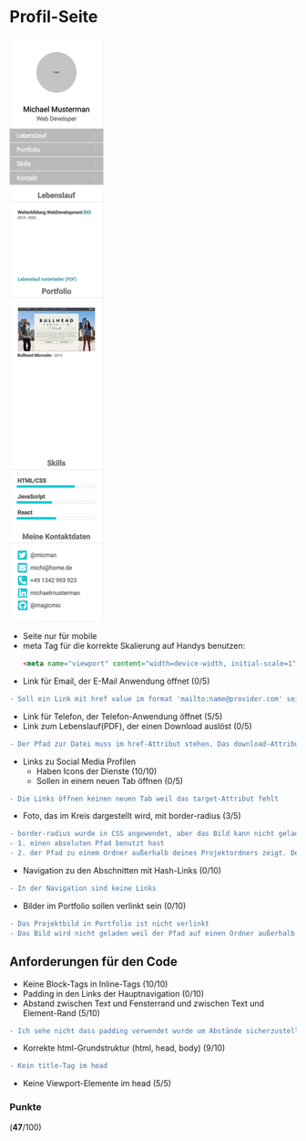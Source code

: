 # Profil-Seite

![layout](drafts/page.png "Portfolio Seite")

- Seite nur für mobile
- meta Tag für die korrekte Skalierung auf Handys benutzen:
  ```html
  <meta name="viewport" content="width=device-width, initial-scale=1">
  ```
- Link für Email, der E-Mail Anwendung öffnet (0/5)
```diff
- Soll ein Link mit href value im format 'mailto:name@provider.com' sein
```
- Link für Telefon, der Telefon-Anwendung öffnet (5/5)
- Link zum Lebenslauf(PDF), der einen Download auslöst (0/5)
```diff
- Der Pfad zur Datei muss im href-Attribut stehen. Das download-Attribut ist vorhanden, es braucht aber keinen Wert.
```
- Links zu Social Media Profilen
  - Haben Icons der Dienste (10/10)
  - Sollen in einem neuen Tab öffnen (0/5)
```diff
- Die Links öffnen keinen neuen Tab weil das target-Attribut fehlt
```
  
- Foto, das im Kreis dargestellt wird, mit border-radius (3/5)
```diff
- border-radius wurde in CSS angewendet, aber das Bild kann nicht geladen werden weil du
- 1. einen absoluten Pfad benutzt hast
- 2. der Pfad zu einem Ordner außerhalb deines Projektordners zeigt. Deshalb wurde das Bild beim Push nicht mit übertragen.
```
- Navigation zu den Abschnitten mit Hash-Links (0/10)
```diff
- In der Navigation sind keine Links
```
- Bilder im Portfolio sollen verlinkt sein (0/10)
```diff
- Das Projektbild in Portfolio ist nicht verlinkt
- Das Bild wird nicht geladen weil der Pfad auf einen Ordner außerhalb des Projektordners verweist.
```

## Anforderungen für den Code
- Keine Block-Tags in Inline-Tags (10/10)
- Padding in den Links der Hauptnavigation (0/10)
- Abstand zwischen Text und Fensterrand und zwischen Text und Element-Rand (5/10)
```diff
- Ich sehe nicht dass padding verwendet wurde um Abstände sicherzustellen.
```
- Korrekte html-Grundstruktur (html, head, body) (9/10)
```diff
- Kein title-Tag im head
```
- Keine Viewport-Elemente im head (5/5)

### Punkte
(**47**/100)

